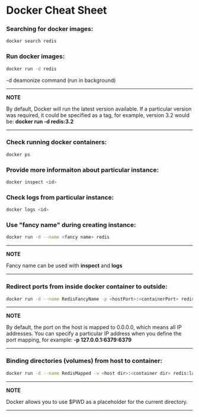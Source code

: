# Docker Cheat Sheet

### Searching for docker images:

```bash
docker search redis
```

### Run docker images:

```bash
docker run -d redis
```
-d deamonize command (run in background)

---
**NOTE**

By default, Docker will run the latest version available. If a particular version was required, it could be specified as a tag, for example, version 3.2 would be: __docker run -d redis:3.2__

---


### Check running docker containers:

```bash
docker ps
```

### Provide more informaiton about particular instance:

```bash
docker inspect <id>
```

### Check logs from particular instance:

```bash
docker logs <id>
```

### Use "fancy name" during creating instance:

```bash
docker run -d --name <fancy name> redis
```

---
**NOTE**

Fancy name can be used with **inspect** and **logs**

---

### Redirect ports from inside docker container to outside:

```bash
docker run -d --name RedisFancyName -p <hostPort>:<containerPort> redis:latest
```

---
**NOTE**

By default, the port on the host is mapped to 0.0.0.0, which means all IP addresses. You can specify a particular IP address when you define the port mapping, for example: __-p 127.0.0.1:6379:6379__

---
 
 
### Binding directories (volumes) from host to container:

```bash
docker run -d --name RedisMapped -v <host dir>:<container dir> redis:latest
```

---
**NOTE**

Docker allows you to use $PWD as a placeholder for the current directory.

---
